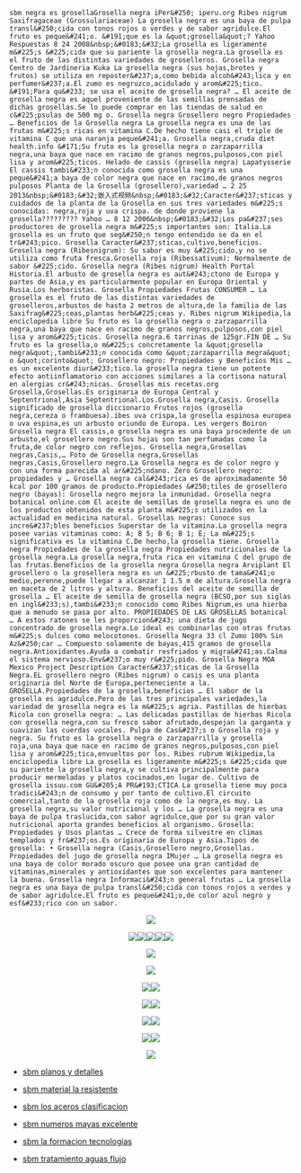 
```
sbm negra es grosellaGrosella negra iPer&#250; iperu.org Ribes nigrum Saxifragaceae (Grossulariaceae) La grosella negra es una baya de pulpa transl&#250;cida con tonos rojos o verdes y de sabor agridulce.El fruto es peque&#241;o. &#191;que es la &quot;grosella&quot;? Yahoo Respuestas 8 24 2008&nbsp;&#0183;&#32;La grosella es ligeramente m&#225;s &#225;cida que su pariente la grosella negra.La grosella es el fruto de las distintas variedades de groselleros. Grosella negra Centro de Jardineria Kuka La grosella negra (sus hojas,brotes y frutos) se utiliza en reposter&#237;a,como bebida alcoh&#243;lica y en perfumer&#237;a.El zumo es negruzco,acidulado y arom&#225;tico. &#191;Para qu&#233; se usa el aceite de grosella negra? … El aceite de grosella negra es aquel proveniente de las semillas prensadas de dichas grosellas.Se lo puede comprar en las tiendas de salud en c&#225;psulas de 500 mg o. Grosella negra Grosellero negro Propiedades … Beneficios de la Grosella negra La grosella negra es una de las frutas m&#225;s ricas en vitamina C.De hecho tiene casi el triple de vitamina C que una naranja peque&#241;a. Grosella negra,cruda diet health.info &#171;Su fruto es la grosella negra o zarzaparrilla negra,una baya que nace en racimo de granos negros,pulposos,con piel lisa y arom&#225;ticos. Helado de cassis (grosella negra) Lapatysserie El cassis tambi&#233;n conocida como grosella negra es una peque&#241;a baya de color negra que nace en racimo,de granos negros pulposos Planta de la Grosella (grosellero),variedad … 2 25 2013&nbsp;&#0183;&#32;嵌入式视频&nbsp;&#0183;&#32;Caracter&#237;sticas y cuidados de la planta de la Grosella en sus tres variedades m&#225;s conocidas: negra,roja y uva crispa. de donde proviene la grosella????????? Yahoo … 8 12 2006&nbsp;&#0183;&#32;Los pa&#237;ses productores de grosella negra m&#225;s importantes son: Italia.La grosella es un fruto que seg&#250;n tengo entendido se da en el tr&#243;pico. Grosella Caracter&#237;sticas,cultivo,beneficios. Grosella negra (Ribesnigrum): Su sabor es muy &#225;cido,y no se utiliza como fruta fresca.Grosella roja (Ribessativum): Normalmente de sabor &#225;cido. Grosella negra (Ribes nigrum) Health Portal Historia.El arbusto de grosella negra es aut&#243;ctono de Europa y partes de Asia,y es particularmente popular en Europa Oriental y Rusia.Los herboristas. Grosella Propiedades Frutas CONSUMER … La grosella es el fruto de las distintas variedades de groselleros,arbustos de hasta 2 metros de altura,de la familia de las Saxifrag&#225;ceas,plantas herb&#225;ceas y. Ribes nigrum Wikipedia,la enciclopedia libre Su fruto es la grosella negra o zarzaparrilla negra,una baya que nace en racimo de granos negros,pulposos,con piel lisa y arom&#225;ticos. Grosella negra.6 tarrinas de 125gr.FIN DE … Su fruto es la grosella,o m&#225;s concretamente la &quot;grosella negra&quot;,tambi&#233;n conocida como &quot;zarzaparrilla megra&quot; o &quot;corinto&quot; Grosellero negro: Propiedades y Beneficios Mis … es un excelente diur&#233;tico.la grosella negra tiene un potente efecto antiinflamatorio con acciones similares a la cortisona natural en alergias cr&#243;nicas. Grosellas mis recetas.org Grosella,Grosellas.Es originaria de Europa Central y Septentrional,Asia Septentrional.Los.Grosella negra,Casis. Grosella significado de grosella diccionario Frutos rojos (grosella negra,cereza o frambuesa).ibes uva crispa,la grosella espinosa europea o uva espina,es un arbusto oriundo de Europa. Les vergers Boiron Grosella negra El cassis,o grosella negra es una baya procedente de un arbusto,el grosellero negro.Sus hojas son tan perfumadas como la fruta,de color negro con reflejos. Grosella negra,Grosellas negras,Casis,… Foto de Grosella negra,Grosellas negras,Casis,Grosellero negro.La Grosella negra es de color negro y con una forma parecida al ar&#225;ndano. Zero Grosellero negro: propiedades y … Grosella negra cal&#243;rica es de aproximadamente 50 kcal por 100 gramos de producto.Propiedades &#250;tiles de grosellero negro (bayas): Grosella negro mejora la inmunidad. Grosella negra botanical online.com El aceite de semillas de grosella negra es uno de los productos obtenidos de esta planta m&#225;s utilizados en la actualidad en medicina natural. Grosellas negras: Conoce sus incre&#237;bles beneficios Superstar de la vitamina.La grosella negra posee varias vitaminas como: A; B 5; B 6; B 1; E; La m&#225;s significativa es la vitamina C.De hecho,la grosella tiene. Grosella negra Propiedades de la grosella negra Propiedades nutricionales de la grosella negra.La grosella negra,fruta rica en vitamina C del grupo de las frutas.Beneficios de la grosella negra Grosella negra Arviplant El grosellero o la grosellera negra es un &#225;rbusto de tama&#241;o medio,perenne,puede llegar a alcanzar 1 1.5 m de altura.Grosella negra en maceta de 2 litros y altura. Beneficios del aceite de semilla de grosella … El aceite de semilla de grosella negra (BCSO,por sus siglas en ingl&#233;s),tambi&#233;n conocido como Ribes Nigrum,es una hierba que a menudo se pasa por alto. PROPIEDADES DE LAS GROSELLAS botanical … A estos ratones se les proporcion&#243; una dieta de jugo concentrado de grosella negra.Lo ideal es combinarlas con otras frutas m&#225;s dulces como melocotones. Grosella Negra 33 cl Zumo 100% Sin Az&#250;car … Compuesto solamente de bayas,415 gramos de grosella negra.Antioxidantes.Ayuda a combatir resfriados y migra&#241;as.Calma el sistema nervioso.Env&#237;o muy r&#225;pido. Grosella Negra MOA Mexico Project Description Caracter&#237;sticas de la Grosella Negra.EL grosellero negro (Ribes nigrum) o casis es una planta originaria del Norte de Europa,perteneciente a la. GROSELLA.Propiedades de la grosella,beneficios … El sabor de la grosella es agridulce.Pero de las tres principales variedades,la variedad de grosella negra es la m&#225;s agria. Pastillas de hierbas Ricola con grosella negra: … Las delicadas pastillas de hierbas Ricola con grosella negra,con su fresco sabor afrutado,despejan la garganta y suavizan las cuerdas vocales. Pulpa de Cas&#237;s o Grosella roja y negra. Su fruto es la grosella negra o zarzaparrilla y grosella roja,una baya que nace en racimo de granos negros,pulposos,con piel lisa y arom&#225;tica,envueltos por los. Ribes rubrum Wikipedia,la enciclopedia libre La grosella es ligeramente m&#225;s &#225;cida que su pariente la grosella negra,y se cultiva principalmente para producir mermeladas y platos cocinados,en lugar de. Cultivo de grosella issuu.com GU&#205;A PR&#193;CTICA La grosella tiene muy poca tradici&#243;n de consumo y por tanto de cultivo.El circuito comercial,tanto de la grosella roja como de la negra,es muy. La grosella negra,su valor nutricional y los … La grosella negra es una baya de pulpa traslucida,con sabor agridulce,que por su gran valor nutricional aporta grandes beneficios al organismo. Grosella: Propiedades y Usos plantas … Crece de forma silvestre en climas templados y fr&#237;os.Es originaria de Europa y Asia.Tipos de grosella: • Grosella negra (Casis,Grosellero negro,Grosellas. Propiedades del jugo de grosella negra IMujer … La grosella negra es una baya de color morado oscuro que posee una gran cantidad de vitaminas,minerales y antioxidantes que son excelentes para mantener la buena. Grosella negra Informaci&#243;n general frutas … La grosella negra es una baya de pulpa transl&#250;cida con tonos rojos o verdes y de sabor agridulce.El fruto es peque&#241;o,de color azul negro y esf&#233;rico con un sabor. 
```

<div align="center">

<a href="https://es-crusher.shibang-china.com/github&k=sbm+negra+es+grosella"><img src="https://static.shibang-china.com/es/crusher/logo.jpg"></a>

<a href="https://es-crusher.shibang-china.com/github&k=sbm+negra+es+grosella"><img src="https://static.shibang-china.com/es/crusher/index.jpg"></a><a href="https://es-crusher.shibang-china.com/material.htmlgithub&k=sbm+negra+es+grosella"><img src="https://static.shibang-china.com/es/crusher/material.jpg"></a><a href="https://es-crusher.shibang-china.com/application.htmlgithub&k=sbm+negra+es+grosella"><img src="https://static.shibang-china.com/es/crusher/application.jpg"></a><a href="https://es-crusher.shibang-china.com/aboutus.htmlgithub&k=sbm+negra+es+grosella"><img src="https://static.shibang-china.com/es/crusher/aboutus.jpg"></a><a href="https://es-crusher.shibang-china.com/contact.htmlgithub&k=sbm+negra+es+grosella"><img src="https://static.shibang-china.com/es/crusher/contact.jpg"></a>

<a href="https://es-crusher.shibang-china.com/github&k=sbm+negra+es+grosella"><img src="https://static.shibang-china.com/es/crusher/banner.jpg"></a>

<a href="https://swt.shibang-china.com/github&k=sbm+negra+es+grosella"><img src="https://static.shibang-china.com/es/crusher/text.jpg"></a>

<a href="https://swt.shibang-china.com/github&k=sbm+negra+es+grosella"><img src="https://static.shibang-china.com/es/crusher/chat.jpg"></a><a href="https://es-crusher.shibang-china.com/contact.htmlgithub&k=sbm+negra+es+grosella"><img src="https://static.shibang-china.com/es/crusher/message.jpg"></a>

<a href="https://es-crusher.shibang-china.com/products/pe.htmlgithub&k=sbm+negra+es+grosella"><img src="https://static.shibang-china.com/es/crusher/pe.jpg"></a><a href="https://es-crusher.shibang-china.com/products/pf.htmlgithub&k=sbm+negra+es+grosella"><img src="https://static.shibang-china.com/es/crusher/pf.jpg"></a>

<a href="https://es-crusher.shibang-china.com/products/hpt.htmlgithub&k=sbm+negra+es+grosella"><img src="https://static.shibang-china.com/es/crusher/hpt.jpg"></a><a href="https://es-crusher.shibang-china.com/products/vsi.htmlgithub&k=sbm+negra+es+grosella"><img src="https://static.shibang-china.com/es/crusher/vsi.jpg"></a>

<a href="https://es-crusher.shibang-china.com/products/klv.htmlgithub&k=sbm+negra+es+grosella"><img src="https://static.shibang-china.com/es/crusher/klv.jpg"></a><a href="https://es-crusher.shibang-china.com/products/portable.htmlgithub&k=sbm+negra+es+grosella"><img src="https://static.shibang-china.com/es/crusher/portable.jpg"></a>

<a href="https://swt.shibang-china.com/github&k=sbm+negra+es+grosella"><img src="https://static.shibang-china.com/es/crusher/case.jpg"></a>

</div>


* [sbm planos y detalles](sbm%20planos%20y%20detalles.md)

* [sbm material la resistente](sbm%20material%20la%20resistente.md)

* [sbm los aceros clasificacion](sbm%20los%20aceros%20clasificacion.md)

* [sbm numeros mayas excelente](sbm%20numeros%20mayas%20excelente.md)

* [sbm la formacion tecnologias](sbm%20la%20formacion%20tecnologias.md)

* [sbm tratamiento aguas flujo](sbm%20tratamiento%20aguas%20flujo.md)